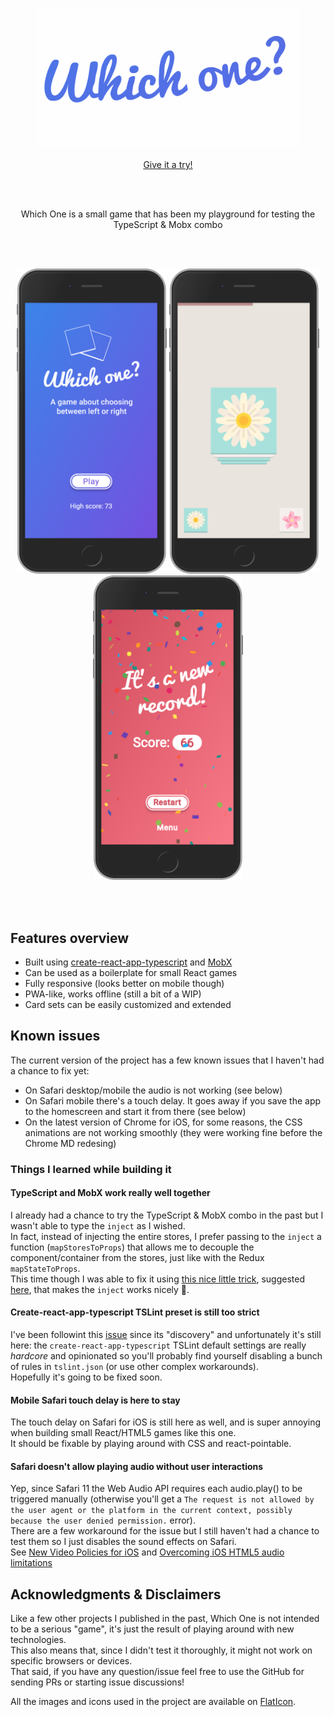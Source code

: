 <p align="center">
<img src="https://raw.githubusercontent.com/mmazzarolo/which-one/master/.github/which-one-white-bg.png" width="420"></img><br />  <br /> 
<a href="http://mmazzarolo.github.io/which-one/">Give it a try!</a> 
</p>

&nbsp;  
&nbsp;

<p align="center">Which One is a small game that has been my playground for testing the TypeScript & Mobx combo</p>

&nbsp;  
&nbsp;

<p align="center">
<img src="https://raw.githubusercontent.com/mmazzarolo/which-one/master/.github/screenshot-1.png" width="240"></img>
<img src="https://raw.githubusercontent.com/mmazzarolo/which-one/master/.github/screenshot-2.png" width="240"></img>
<img src="https://raw.githubusercontent.com/mmazzarolo/which-one/master/.github/screenshot-3.png" width="240"></img>
</p>
 
&nbsp;  
&nbsp;

## Features overview

- Built using [create-react-app-typescript](https://github.com/wmonk/create-react-app-typescript) and [MobX](https://github.com/mobxjs/mobx)
- Can be used as a boilerplate for small React games
- Fully responsive (looks better on mobile though)
- PWA-like, works offline (still a bit of a WIP)
- Card sets can be easily customized and extended

## Known issues

The current version of the project has a few known issues that I haven't had a chance to fix yet:

- On Safari desktop/mobile the audio is not working (see below)
- On Safari mobile there's a touch delay. It goes away if you save the app to the homescreen and start it from there (see below)
- On the latest version of Chrome for iOS, for some reasons, the CSS animations are not working smoothly (they were working fine before the Chrome MD redesing)

### Things I learned while building it

#### TypeScript and MobX work really well together

I already had a chance to try the TypeScript & MobX combo in the past but I wasn't able to type the `inject` as I wished.  
In fact, instead of injecting the entire stores, I prefer passing to the `inject` a function (`mapStoresToProps`) that allows me to decouple the component/container from the stores, just like with the Redux `mapStateToProps`.  
This time though I was able to fix it using [this nice little trick](https://github.com/mmazzarolo/which-one/blob/master/src/%40types/mobx-react.d.ts), suggested [here](https://github.com/mobxjs/mobx-react/issues/256), that makes the `inject` works nicely 🎉.

#### Create-react-app-typescript TSLint preset is still too strict

I've been followint this [issue](https://github.com/wmonk/create-react-app-typescript/issues/333) since its "discovery" and unfortunately it's still here: the `create-react-app-typescript` TSLint default settings are really _hardcore_ and opinionated so you'll probably find yourself disabling a bunch of rules in `tslint.json` (or use other complex workarounds).  
Hopefully it's going to be fixed soon.

#### Mobile Safari touch delay is here to stay

The touch delay on Safari for iOS is still here as well, and is super annoying when building small React/HTML5 games like this one.  
It should be fixable by playing around with CSS and react-pointable.

#### Safari doesn't allow playing audio without user interactions

Yep, since Safari 11 the Web Audio API requires each audio.play() to be triggered manually (otherwise you'll get a `The request is not allowed by the user agent or the platform in the current context, possibly because the user denied permission.` error).  
There are a few workaround for the issue but I still haven't had a chance to test them so I just disables the sound effects on Safari.  
See [New Video Policies for iOS](https://webkit.org/blog/6784/new-video-policies-for-ios/) and [Overcoming iOS HTML5 audio limitations](https://www.ibm.com/developerworks/library/wa-ioshtml5/index.html#N1025A)

## Acknowledgments & Disclaimers

Like a few other projects I published in the past, Which One is not intended to be a serious "game", it's just the result of playing around with new technologies.  
This also means that, since I didn't test it thoroughly, it might not work on specific browsers or devices.  
That said, if you have any question/issue feel free to use the GitHub for sending PRs or starting issue discussions!

All the images and icons used in the project are available on [FlatIcon](https://www.flaticon.com/).
